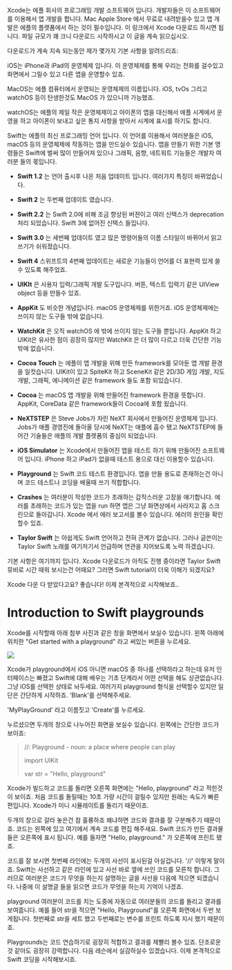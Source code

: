 Xcode는 에플 회사의 프로그래밍 개발 소프트웨어 입니다. 개발자들은 이 소프트웨어를 이용해서 앱 개발을 합니다. Mac Apple Store 에서 무료로 내려받을수 있고 앱 개발은 에플의 플랫폼에서 하는 것이 필수입니다. 이 링크에서 Xcode 다운로드 하시면 됩니다. 파일 규모가 꽤 크니 다운로드 시작하시고 이 글을 계속 읽으십시오.

다운로드가 계속 지속 되는동안 제가 몇가지 기본 사항을 알려드리죠:

iOS는 iPhone과 iPad의 운영체제 입니다. 이 운영체제를 통해 우리는 전화를 걸수있고 화면에서 그릴수 있고 다른 앱을 운영할수 있죠. 

MacOS는 에플 컴퓨터에서 운영되는 운영체제의 이름입니다. iOS, tvOs 그리고 watchOS 등이 탄생한것도 MacOS 가 있으니까 가능했죠.

watchOS는 에플의 제일 작은 운영체제이고 아이폰의 앱을 대신해서 에플 시계에서 운영을 하고 아이폰이 보내고 싶은 통지 사항을 받아서 시계에 표시를 하기도 합니다.

Swift는 에플의 최신 프로그래밍 언어 입니다. 이 언어를 이용해서 여러분들은 iOS, macOS 등의 운영체제에 작동하는 앱을 만드실수 있습니다. 앱을 만들기 위한 기본 명령들은 Swift에 벌써 많이 만들어져 있으나 그래픽, 음향, 네트워트 기능들은 개발자 여러분 들의 몫입니다.

* **Swift 1.2** 는 언어 출시후 나온 처음 업데이트 입니다. 여러가지 특징이 바뀌었습니다.

* **Swift 2** 는 두번째 업데이트 였습니다.

* **Swift 2.2** 는 Swift 2.0에 비해 조금 향상된 버젼이고 여러 신택스가 deprecation 처리 되었습니다. Swift 3에 없어진 신택스 들입니다.

* **Swift 3.0** 는 세번째 업데이트 였고 많은 명령어들의 이름 스타일이 바뀌어서 읽고 쓰기가 쉬워졌습니다.

* **Swift 4** 스위프트의 4번째 업데이트는 새로운 기능들이 언어를 더 표현력 있게 쓸수 있도록 해주었죠.

* **UIKIt** 은 사용자 입력/그래픽 개발 도구입니다. 버튼, 텍스트 입력기 같은 UIView object 등을 만들수 있죠. 

* **AppKit** 도 비슷한 개념입니다. macOS 운영체제를 위한거죠. iOS 운영체제에는 쓰이지 않는 도구들 밖에 없습니다.

* **WatchKit** 은 오직 watchOS 에 밖에 쓰이지 않는 도구들 뿐입니다. AppKit 하고 UIKit은 유사한 점이 굉장히 많지만 WatchKit 은 더 많이 다르고 더욱 간단한 기능 밖에 없습니다.

* **Cocoa Touch** 는 에플이 앱 개발을 위해 만든 framework를 모아둔 앱 개발 환경을 일컷습니다. UIKit이 있고 SpiteKit 하고 SceneKit 같은 2D/3D 게임 개발, 지도 개발, 그래픽, 에니메이션 같은 framework 들도 포함 되있습니다.

* **Cocoa** 는 macOS 앱 개발을 위해 만들어진 framework 환경을 뜻합니다. AppKit, CoreData 같은 framework들이 Cocoa에 포함 됬습니다.

* **NeXTSTEP** 은 Steve Jobs가 차린 NeXT 회사에서 만들어진 운영체제 입니다. Jobs가 애플 경영진에 돌아올 당시에 NeXT는 애플에 흡수 됐고 NeXTSTEP에 들어간 기술들은 애플의 개발 플렛폼의 중심이 되었습니다.
	
* **iOS Simulator** 는 Xcode에서 만들어진 앱을 테스트 하기 위해 만들어진 소프트웨어 입니다. iPhone 하고 iPad가 없을때 테스트 용으로 대신 이용할수 있습니다.

* **Playground** 는 Swift 코드 테스트 환경입니다. 앱을 만들 용도로 존재하는건 아니며 코드 테스트나 코딩을 배울때 쓰기 적합합니다.

* **Crashes** 는 여러분이 작성한 코드가 초래하는 갑작스러운 고장을 얘기합니다. 에러를 초래하는 코드가 있는 앱을 run 하면 앱은 그냥 화면상에서 사라지고 홈 스크린으로 돌아갑니다. Xcode 에서 에러 보고서를 볼수 있습니다. 에러의 원인을 확인할수 있죠.

* **Taylor Swift** 는 아쉽게도 Swift 언어하고 전혀 관계가 없습니다. 그러나 글쓴이는 Taylor Swift 노래를 여기저기서 언급하며 연관을 지어보도록 노력 하겠습니다. 

기본 사항은 여기까지 입니다. Xcode 다운로드가 아직도 진행 중이라면 Taylor Swift 뮤비로 시간 때워 보시는건 어때요? 그러면 Swift tutorial이 더욱 이해가 되겠지요?

Xcode 다운 다 받았다고요? 좋습니다! 이제 본격적으로 시작해보죠..

# Introduction to Swift playgrounds

Xcode를 시작할때 아래 첨부 사진과 같은 창을 화면에서 보실수 있습니다. 왼쪽 아래에 위치한 "Get started with a playground" 라고 써있는 버튼을 누르세요.

![](https://github.com/jamesryu108/HWSTranslation/blob/master/kr/0-1.png)

Xcode가 playground에서 iOS 아니면 macOS 중 하나를 선택하라고 하는데 유저 인터페이스는 빠졌고 Swift에 대해 배우는 기초 단계라서 어떤 선택을 해도 상관없습니다. 그냥 iOS를 선택한 상태로 놔두세요. 여러가지 playground 형식을 선택할수 있지만 일단은 간단하게 시작하죠. 'Blank'를 선택해주세요.

'MyPlayGround' 라고 이름짓고 'Create'를 누르세요.

누르셨으면 두개의 창으로 나누어진 화면을 보실수 있습니다. 왼쪽에는 간단한 코드가 보이죠:

> //: Playground - noun: a place where people can play
> 
> import UIKit
> 
> var str = "Hello, playground"

Xcode가 빌드하고 코드를 돌리면 오른쪽 화면에는 "Hello, playground" 라고 적힌것이 보이죠. 처음 코드를 돌릴때는 10초 가량 시간이 걸릴수 있지만 원래는 속도가 빠른 편입니다. Xcode가 미니 시뮬레이트를 돌리기 때문이죠.

두개의 창으로 갈라 놓은건 참 훌륭하죠 왜냐하면 코드와 결과를 잘 구분해주기 때문이죠. 코드는 왼쪽에 있고 여기에서 계속 코드를 편집 해주새요. Swift 코드가 만든 결과물들은 오른쪽에 표시 됩니다. 예를 들자면 "Hello, playground." 가 오른쪽에 프린트 됐죠.

코드를 잘 보시면 첫번째 라인에는 두개의 사선이 표시된걸 아실겁니다. '//' 이렇게 말이죠. Swift는 사선하고 같은 라인에 있고 사선 바로 옆에 쓰인 코드를 모른척 합니다. 그러므로 여러분은 코드가 무엇을 하는지 설명하는 글을 사선을 다음에 적으면 되겠습니다. 나중에 이 설명글 들을 읽으면 코드가 무엇을 하는지 기억이 나겠죠.

playground 여러분이 코드를 치는 도중에 자동으로 여러분들의 코드를 돌리고 결과를 보여줍니다. 예를 들어 str을 적으면 "Hello, Playground"를 오른쪽 화면에서 두번 보게됩니다. 첫번째로 str을 세트 했고 두번째로는 변수를 프린트 하도록 지시 했기 때문이죠.

Playgrounds는 코드 연습하기로 굉장히 적합하고 결과를 제빨리 볼수 있죠. 단조로운것 같아도 굉장히 강력합니다. 다음 레슨에서 실감하실수 있겠습니다. 이제 본격적으로 Swift 코딩을 시작해보시죠.